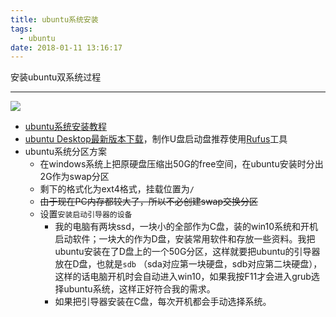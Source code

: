 ```yaml
---
title: ubuntu系统安装
tags:
  - ubuntu
date: 2018-01-11 13:16:17
---
```

安装ubuntu双系统过程

<!-- more -->

---

![](https://foreti.me/imgplace/2019/20190429231432.png)

* [ubuntu系统安装教程](https://tutorials.ubuntu.com/tutorial/tutorial-create-a-usb-stick-on-windows#0)
* [ubuntu Desktop最新版本下载](https://www.ubuntu.com/download/desktop)，制作U盘启动盘推荐使用[Rufus](https://rufus.akeo.ie/)工具
* ubuntu系统分区方案
  * 在windows系统上把原硬盘压缩出50G的free空间，在ubuntu安装时分出2G作为swap分区
  * 剩下的格式化为ext4格式，挂载位置为`/`
  * ~~由于现在PC内存都较大了，所以不必创建swap交换分区~~
  * 设置`安装启动引导器的设备`
    * 我的电脑有两块ssd，一块小的全部作为C盘，装的win10系统和开机启动软件；一块大的作为D盘，安装常用软件和存放一些资料。我把ubuntu安装在了D盘上的一个50G分区，这样就要把ubuntu的引导器放在D盘，也就是`sdb` （sda对应第一块硬盘，sdb对应第二块硬盘），这样的话电脑开机时会自动进入win10，如果我按F11才会进入grub选择ubuntu系统，这样正好符合我的需求。
    * 如果把引导器安装在C盘，每次开机都会手动选择系统。

